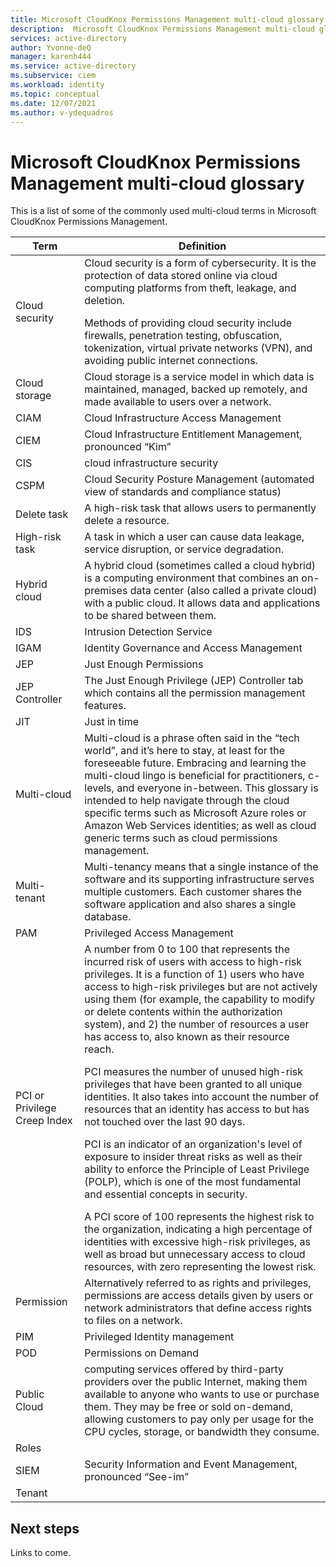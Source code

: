 ```yaml
---
title: Microsoft CloudKnox Permissions Management multi-cloud glossary
description:  Microsoft CloudKnox Permissions Management multi-cloud glossary
services: active-directory
author: Yvonne-deQ
manager: karenh444
ms.service: active-directory
ms.subservice: ciem
ms.workload: identity
ms.topic: conceptual
ms.date: 12/07/2021
ms.author: v-ydequadros
---
```


#  Microsoft CloudKnox Permissions Management multi-cloud glossary 

This is a list of some of the commonly used multi-cloud terms in Microsoft CloudKnox Permissions Management.

| Term	                | Definition     |
| --------------------- | ---------------------------------------------------- |
| Cloud security        | Cloud security is a form of cybersecurity. It is the protection of data stored online via cloud computing platforms from theft, leakage, and deletion. </p>Methods of providing cloud security include firewalls, penetration testing, obfuscation, tokenization, virtual private networks (VPN), and avoiding public internet connections.     | 
| Cloud storage	        | Cloud storage is a service model in which data is maintained, managed, backed up remotely, and made available to users over a network.                | 
| CIAM	                | Cloud Infrastructure Access Management     |
| CIEM 	                | Cloud Infrastructure Entitlement Management, pronounced “Kim”      |
| CIS 	                | cloud infrastructure security      |
| CSPM	                | Cloud Security Posture Management (automated view of standards and compliance status)      |
| Delete task	        | A high-risk task that allows users to permanently delete a resource.     |
| High-risk task	    | A task in which a user can cause data leakage, service disruption, or service degradation.     |
| Hybrid cloud  	    | A hybrid cloud (sometimes called a cloud hybrid) is a computing environment that combines an on-premises data center (also called a private cloud) with a public cloud. It allows data and applications to be shared between them.	                |
| IDS	                | Intrusion Detection Service
| IGAM	                | Identity Governance and Access Management      | 
| JEP	                | Just Enough Permissions      |
| JEP Controller	    | The Just Enough Privilege (JEP) Controller tab which contains all the permission management features.    |
| JIT	                | Just in time    | 
| Multi-cloud	        | Multi-cloud is a phrase often said in the “tech world”, and it’s here to stay, at least for the foreseeable future. Embracing and learning the multi-cloud lingo is beneficial for practitioners, c-levels, and everyone in-between. This glossary is intended to help navigate through the cloud specific terms such as Microsoft Azure roles or Amazon Web Services identities; as well as cloud generic terms such as cloud permissions management.     |
| Multi-tenant	        | Multi-tenancy means that a single instance of the software and its supporting infrastructure serves multiple customers. Each customer shares the software application and also shares a single database.	                |
| PAM	                | Privileged Access Management     |
| PCI or Privilege Creep Index	| A number from 0 to 100 that represents the incurred risk of users with access to high-risk privileges. It is a function of 1) users who have access to high-risk privileges but are not actively using them (for example, the capability to modify or delete contents within the authorization system), and 2) the number of resources a user has access to, also  known as their resource reach.</p> PCI measures the number of unused high-risk privileges that have been granted to all unique identities. It also takes into account the number of resources that an identity has access to but has not touched over the last 90 days.</p>PCI is an indicator of an organization's level of exposure to insider threat risks as well as their ability to enforce the Principle of Least Privilege (POLP), which is one of the most fundamental and essential concepts in security.</p> A PCI score of 100 represents the highest risk to the organization, indicating a high percentage of identities with excessive high-risk privileges, as well as broad but unnecessary access to cloud resources, with zero representing the lowest risk.    |
| Permission	        | Alternatively referred to as rights and privileges, permissions are access details given by users or network administrators that define access rights to files on a network.	                | 
| PIM	                | Privileged Identity management     |  
| POD	                | Permissions on Demand     |
| Public Cloud	        | computing services offered by third-party providers over the public Internet, making them available to anyone who wants to use or purchase them. They may be free or sold on-demand, allowing customers to pay only per usage for the CPU cycles, storage, or bandwidth they consume.	                | 
| Roles	                | 	                |
| SIEM	                | Security Information and Event Management, pronounced “See-im”     |
| Tenant	            |    	                |

## Next steps

Links to come.